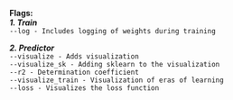 **Flags:**\
**_1. Train_**\
`--log - Includes logging of weights during training`

**_2. Predictor_**\
`--visualize - Adds visualization`\
`--visualize_sk - Adding sklearn to the visualization`\
`--r2 - Determination coefficient`\
`--visualize_train - Visualization of eras of learning`\
`--loss - Visualizes the loss function`
